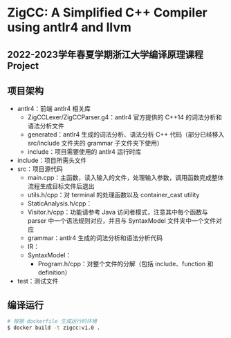 # ZigCC: A Simplified C++ Compiler using antlr4 and llvm
## 2022-2023学年春夏学期浙江大学编译原理课程 Project

## 项目架构
- antlr4：前端 antlr4 相关库
    - ZigCCLexer/ZigCCParser.g4：antlr4 官方提供的 C++14 的词法分析和语法分析文件
    - generated：antlr4 生成的词法分析、语法分析 C++ 代码（部分已经移入 src/include 文件夹的 grammar 子文件夹下使用）
    - include：项目需要使用的 antlr4 运行时库
- include：项目所需头文件
- src：项目源代码
    - main.cpp：主函数，读入输入的文件，处理输入参数，调用函数完成整体流程生成目标文件后退出
    - utils.h/cpp：对 terminal 的处理函数以及 container_cast utility
    - StaticAnalysis.h/cpp：
    - Visitor.h/cpp：功能请参考 Java 访问者模式，注意其中每个函数与 parser 中一个语法规则对应，并且与 SyntaxModel 文件夹中一个文件对应
    - grammar：antlr4 生成的词法分析和语法分析代码
    - IR：
    - SyntaxModel：
        - Program.h/cpp：对整个文件的分解（包括 include、function 和 definition）
- test：测试文件

## 编译运行

```bash
# 根据 dockerfile 生成运行时环境
$ docker build -t zigcc:v1.0 .
```
